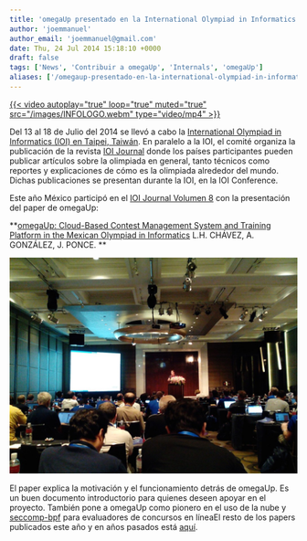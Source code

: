 ```yaml
---
title: 'omegaUp presentado en la International Olympiad in Informatics 2014'
author: 'joemmanuel'
author_email: 'joemmanuel@gmail.com'
date: Thu, 24 Jul 2014 15:18:10 +0000
draft: false
tags: ['News', 'Contribuir a omegaUp', 'Internals', 'omegaUp']
aliases: ['/omegaup-presentado-en-la-international-olympiad-in-informatics-2014']
---
```


[{{< video autoplay="true" loop="true" muted="true" src="/images/INFOLOGO.webm" type="video/mp4" >}}](/images/INFOLOGO.webm)

Del 13 al 18 de Julio del 2014 se llevó a cabo la [International Olympiad in Informatics (IOI) en Taipei, Taiwán](http://www.ioi2014.org/). En paralelo a la IOI, el comité organiza la publicación de la revista [IOI Journal](http://www.ioinformatics.org/oi_index.shtml) donde los países participantes pueden publicar artículos sobre la olimpiada en general, tanto técnicos como reportes y explicaciones de cómo es la olimpiada alrededor del mundo. Dichas publicaciones se presentan durante la IOI, en la IOI Conference.

Este año México participó en el [IOI Journal Volumen 8](http://www.ioinformatics.org/oi_content_v8.shtml) con la presentación del paper de omegaUp:

**[omegaUp: Cloud-Based Contest Management System and Training Platform in the Mexican Olympiad in Informatics](http://www.ioinformatics.org/oi/pdf/v8_2014_169_178.pdf) L.H. CHÁVEZ, A. GONZÁLEZ, J. PONCE. **

[![](/images/lhc.jpg "IOI Conf omegaUp")](/images/lhc.jpg)

El paper explica la motivación y el funcionamiento detrás de omegaUp. Es un buen documento introductorio para quienes deseen apoyar en el proyecto. También pone a omegaUp como pionero en el uso de la nube y [seccomp-bpf](http://en.wikipedia.org/wiki/Seccomp) para evaluadores de concursos en líneaEl resto de los papers publicados este año y en años pasados está [aquí](http://www.ioinformatics.org/oi_content_v8.shtml).